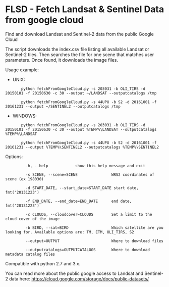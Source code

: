 # FLSD - Fetch Landsat & Sentinel Data from google cloud
Find and download Landsat and Sentinel-2 data from the public Google Cloud

The script downloads the index.csv file listing all available Landsat or Sentinel-2 tiles. 
Then searches the file for one scene that matches user parameters.
Once found, it downloads the image files.

Usage example:

 - UNIX:

`       python fetchFromGoogleCloud.py -s 203031 -b OLI_TIRS -d 20150101 -f 20150630 -c 30 --output ~/LANDSAT --outputcatalogs /tmp`

`       python fetchFromGoogleCloud.py -s 44UPU -b S2 -d 20161001 -f 20161231 --output ~/SENTINEL2 --outputcatalogs /tmp`

 - WINDOWS:

`       python fetchFromGoogleCloud.py -s 203031 -b OLI_TIRS -d 20150101 -f 20150630 -c 30 --output %TEMP%\LANDSAT --outputcatalogs %TEMP%\LANDSAT`

`       python fetchFromGoogleCloud.py -s 44UPU -b S2 -d 20161001 -f 20161231 --output %TEMP%\SENTINEL2 --outputcatalogs %TEMP%\SENTINEL2`

Options:

`         -h, --help            show this help message and exit`

`         -s SCENE, --scene=SCENE               WRS2 coordinates of scene (ex 198030)`

`         -d START_DATE, --start_date=START_DATE start date, fmt('20131223')`

`         -f END_DATE, --end_date=END_DATE      end date, fmt('20131223')`

`         -c CLOUDS, --cloudcover=CLOUDS        Set a limit to the cloud cover of the image`

`         -b BIRD, --sat=BIRD                   Which satellite are you looking for. Available options are: TM, ETM, OLI_TIRS, S2`

`         --output=OUTPUT                       Where to download files`

`         --outputcatalogs=OUTPUTCATALOGS       Where to download metadata catalog files`

Compatible with python 2.7 and 3.x.

You can read more about the public google access to Landsat and Sentinel-2 data here: https://cloud.google.com/storage/docs/public-datasets/
